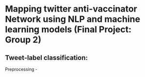 #  Mapping twitter anti-vaccinator Network using NLP and machine learning models (Final Project: Group 2)

## Tweet-label classification:
   Preprocessing - 
